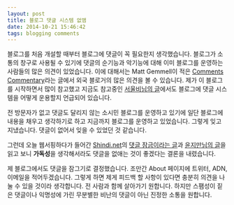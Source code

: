 ```yaml
---
layout: post
title: 블로그 댓글 시스템 없앰
date: 2014-10-21 15:46:42
tags: blogging comments
---
```



 블로그를 처음 개설할 때부터 블로그에 댓글이 꼭 필요한지 생각했습니다. 블로그가 소통의 창구로 사용될 수 있기에 댓글의 순기능과 악기능에 대해 이미 블로그를 운영하는 사람들의 많은 의견이 있었습니다. 이에 대해서는 Matt Gemmell이 적은 [Comments Commentary](http://mattgemmell.com/comments-commentary/ "Comments Commentary - Matt Gemmell")라는 글에서 외국 블로거의 많은 의견을 볼 수 있습니다. 제가 이 블로그를 시작하면서 많이 참고했고 지금도 참고중인 [서울비님의 글](http://seoulrain.net/2506/#11 "워드프레스 블로그에서 사용자를 배려하기 | Seoulrain")에서도 블로그에 댓글 시스템을 어떻게 운용할지 언급되어 있습니다.
 
 전 방문자가 없고 댓글도 달리지 않는 소시민 블로그를 운영하고 있기에 일단 블로그에 내용을 채우고 생각하기로 하고 지금까지 블로그를 운영하고 있었습니다. 그렇게 잊고 지냈습니다. 댓글이 없어서 잊을 수 있었던 것 같습니다.
 
 그런데 오늘 웹서핑하다가 들어간 [Shindi.net](http://shindi.net)의 [댓글 잠금이라는 글](http://shindi.net/2012/01/29/comment-off/ "댓글 잠금 : Shindi.net")과 [윤지만님의 글](http://yoonjiman.net/2013/07/29/blog-feedback-and-comment-off/ "블로그와 피드백 그리고 댓글 잠금 - Yoon Jiman")을 읽고 보니 **가독성**을 생각해서라도 댓글을 없애는 것이 좋겠다는 결론을 내렸습니다.
 
 제 블로그에서도 댓글을 잠그기로 결정했습니다. 조만간 About 페이지에 트위터, ADN, 이메일을 적어두겠습니다. 그렇게 하면 제게 피드백 할 사항이 있다면 충분히 의견을 나눌 수 있을 것이라 생각합니다. 전 사람과 함께 살아가기 원합니다. 하지만 스팸성이 짙은 댓글이나 익명성에 가린 무분별한 비난의 댓글이 아닌 진정한 소통을 원합니다.
